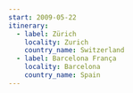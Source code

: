 ```yaml
---
start: 2009-05-22
itinerary:
  - label: Zürich
    locality: Zurich
    country_name: Switzerland
  - label: Barcelona França
    locality: Barcelona
    country_name: Spain
---
```

